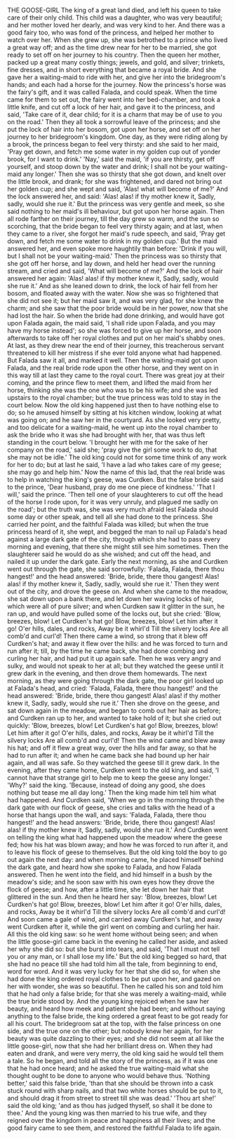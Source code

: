 THE GOOSE-GIRL
The
king
of
a
great
land
died,
and
left
his
queen
to
take
care
of
their
only
child.
This
child
was
a
daughter,
who
was
very
beautiful;
and
her
mother
loved
her
dearly,
and
was
very
kind
to
her.
And
there
was
a
good
fairy
too,
who
was
fond
of
the
princess,
and
helped
her
mother
to
watch
over
her.
When
she
grew
up,
she
was
betrothed
to
a
prince
who
lived
a
great
way
off;
and
as
the
time
drew
near
for
her
to
be
married,
she
got
ready
to
set
off
on
her
journey
to
his
country.
Then
the
queen
her
mother,
packed
up
a
great
many
costly
things;
jewels,
and
gold,
and
silver;
trinkets,
fine
dresses,
and
in
short
everything
that
became
a
royal
bride.
And
she
gave
her
a
waiting-maid
to
ride
with
her,
and
give
her
into
the
bridegroom's
hands;
and
each
had
a
horse
for
the
journey.
Now
the
princess's
horse
was
the
fairy's
gift,
and
it
was
called
Falada,
and
could
speak.
When
the
time
came
for
them
to
set
out,
the
fairy
went
into
her
bed-chamber,
and
took
a
little
knife,
and
cut
off
a
lock
of
her
hair,
and
gave
it
to
the
princess,
and
said,
'Take
care
of
it,
dear
child;
for
it
is
a
charm
that
may
be
of
use
to
you
on
the
road.'
Then
they
all
took
a
sorrowful
leave
of
the
princess;
and
she
put
the
lock
of
hair
into
her
bosom,
got
upon
her
horse,
and
set
off
on
her
journey
to
her
bridegroom's
kingdom.
One
day,
as
they
were
riding
along
by
a
brook,
the
princess
began
to
feel
very
thirsty:
and
she
said
to
her
maid,
'Pray
get
down,
and
fetch
me
some
water
in
my
golden
cup
out
of
yonder
brook,
for
I
want
to
drink.'
'Nay,'
said
the
maid,
'if
you
are
thirsty,
get
off
yourself,
and
stoop
down
by
the
water
and
drink;
I
shall
not
be
your
waiting-maid
any
longer.'
Then
she
was
so
thirsty
that
she
got
down,
and
knelt
over
the
little
brook,
and
drank;
for
she
was
frightened,
and
dared
not
bring
out
her
golden
cup;
and
she
wept
and
said,
'Alas!
what
will
become
of
me?'
And
the
lock
answered
her,
and
said:
'Alas!
alas!
if
thy
mother
knew
it,
Sadly,
sadly,
would
she
rue
it.'
But
the
princess
was
very
gentle
and
meek,
so
she
said
nothing
to
her
maid's
ill
behaviour,
but
got
upon
her
horse
again.
Then
all
rode
farther
on
their
journey,
till
the
day
grew
so
warm,
and
the
sun
so
scorching,
that
the
bride
began
to
feel
very
thirsty
again;
and
at
last,
when
they
came
to
a
river,
she
forgot
her
maid's
rude
speech,
and
said,
'Pray
get
down,
and
fetch
me
some
water
to
drink
in
my
golden
cup.'
But
the
maid
answered
her,
and
even
spoke
more
haughtily
than
before:
'Drink
if
you
will,
but
I
shall
not
be
your
waiting-maid.'
Then
the
princess
was
so
thirsty
that
she
got
off
her
horse,
and
lay
down,
and
held
her
head
over
the
running
stream,
and
cried
and
said,
'What
will
become
of
me?'
And
the
lock
of
hair
answered
her
again:
'Alas!
alas!
if
thy
mother
knew
it,
Sadly,
sadly,
would
she
rue
it.'
And
as
she
leaned
down
to
drink,
the
lock
of
hair
fell
from
her
bosom,
and
floated
away
with
the
water.
Now
she
was
so
frightened
that
she
did
not
see
it;
but
her
maid
saw
it,
and
was
very
glad,
for
she
knew
the
charm;
and
she
saw
that
the
poor
bride
would
be
in
her
power,
now
that
she
had
lost
the
hair.
So
when
the
bride
had
done
drinking,
and
would
have
got
upon
Falada
again,
the
maid
said,
'I
shall
ride
upon
Falada,
and
you
may
have
my
horse
instead';
so
she
was
forced
to
give
up
her
horse,
and
soon
afterwards
to
take
off
her
royal
clothes
and
put
on
her
maid's
shabby
ones.
At
last,
as
they
drew
near
the
end
of
their
journey,
this
treacherous
servant
threatened
to
kill
her
mistress
if
she
ever
told
anyone
what
had
happened.
But
Falada
saw
it
all,
and
marked
it
well.
Then
the
waiting-maid
got
upon
Falada,
and
the
real
bride
rode
upon
the
other
horse,
and
they
went
on
in
this
way
till
at
last
they
came
to
the
royal
court.
There
was
great
joy
at
their
coming,
and
the
prince
flew
to
meet
them,
and
lifted
the
maid
from
her
horse,
thinking
she
was
the
one
who
was
to
be
his
wife;
and
she
was
led
upstairs
to
the
royal
chamber;
but
the
true
princess
was
told
to
stay
in
the
court
below.
Now
the
old
king
happened
just
then
to
have
nothing
else
to
do;
so
he
amused
himself
by
sitting
at
his
kitchen
window,
looking
at
what
was
going
on;
and
he
saw
her
in
the
courtyard.
As
she
looked
very
pretty,
and
too
delicate
for
a
waiting-maid,
he
went
up
into
the
royal
chamber
to
ask
the
bride
who
it
was
she
had
brought
with
her,
that
was
thus
left
standing
in
the
court
below.
'I
brought
her
with
me
for
the
sake
of
her
company
on
the
road,'
said
she;
'pray
give
the
girl
some
work
to
do,
that
she
may
not
be
idle.'
The
old
king
could
not
for
some
time
think
of
any
work
for
her
to
do;
but
at
last
he
said,
'I
have
a
lad
who
takes
care
of
my
geese;
she
may
go
and
help
him.'
Now
the
name
of
this
lad,
that
the
real
bride
was
to
help
in
watching
the
king's
geese,
was
Curdken.
But
the
false
bride
said
to
the
prince,
'Dear
husband,
pray
do
me
one
piece
of
kindness.'
'That
I
will,'
said
the
prince.
'Then
tell
one
of
your
slaughterers
to
cut
off
the
head
of
the
horse
I
rode
upon,
for
it
was
very
unruly,
and
plagued
me
sadly
on
the
road';
but
the
truth
was,
she
was
very
much
afraid
lest
Falada
should
some
day
or
other
speak,
and
tell
all
she
had
done
to
the
princess.
She
carried
her
point,
and
the
faithful
Falada
was
killed;
but
when
the
true
princess
heard
of
it,
she
wept,
and
begged
the
man
to
nail
up
Falada's
head
against
a
large
dark
gate
of
the
city,
through
which
she
had
to
pass
every
morning
and
evening,
that
there
she
might
still
see
him
sometimes.
Then
the
slaughterer
said
he
would
do
as
she
wished;
and
cut
off
the
head,
and
nailed
it
up
under
the
dark
gate.
Early
the
next
morning,
as
she
and
Curdken
went
out
through
the
gate,
she
said
sorrowfully:
'Falada,
Falada,
there
thou
hangest!'
and
the
head
answered:
'Bride,
bride,
there
thou
gangest!
Alas!
alas!
if
thy
mother
knew
it,
Sadly,
sadly,
would
she
rue
it.'
Then
they
went
out
of
the
city,
and
drove
the
geese
on.
And
when
she
came
to
the
meadow,
she
sat
down
upon
a
bank
there,
and
let
down
her
waving
locks
of
hair,
which
were
all
of
pure
silver;
and
when
Curdken
saw
it
glitter
in
the
sun,
he
ran
up,
and
would
have
pulled
some
of
the
locks
out,
but
she
cried:
'Blow,
breezes,
blow!
Let
Curdken's
hat
go!
Blow,
breezes,
blow!
Let
him
after
it
go!
O'er
hills,
dales,
and
rocks,
Away
be
it
whirl'd
Till
the
silvery
locks
Are
all
comb'd
and
curl'd!
Then
there
came
a
wind,
so
strong
that
it
blew
off
Curdken's
hat;
and
away
it
flew
over
the
hills:
and
he
was
forced
to
turn
and
run
after
it;
till,
by
the
time
he
came
back,
she
had
done
combing
and
curling
her
hair,
and
had
put
it
up
again
safe.
Then
he
was
very
angry
and
sulky,
and
would
not
speak
to
her
at
all;
but
they
watched
the
geese
until
it
grew
dark
in
the
evening,
and
then
drove
them
homewards.
The
next
morning,
as
they
were
going
through
the
dark
gate,
the
poor
girl
looked
up
at
Falada's
head,
and
cried:
'Falada,
Falada,
there
thou
hangest!'
and
the
head
answered:
'Bride,
bride,
there
thou
gangest!
Alas!
alas!
if
thy
mother
knew
it,
Sadly,
sadly,
would
she
rue
it.'
Then
she
drove
on
the
geese,
and
sat
down
again
in
the
meadow,
and
began
to
comb
out
her
hair
as
before;
and
Curdken
ran
up
to
her,
and
wanted
to
take
hold
of
it;
but
she
cried
out
quickly:
'Blow,
breezes,
blow!
Let
Curdken's
hat
go!
Blow,
breezes,
blow!
Let
him
after
it
go!
O'er
hills,
dales,
and
rocks,
Away
be
it
whirl'd
Till
the
silvery
locks
Are
all
comb'd
and
curl'd!
Then
the
wind
came
and
blew
away
his
hat;
and
off
it
flew
a
great
way,
over
the
hills
and
far
away,
so
that
he
had
to
run
after
it;
and
when
he
came
back
she
had
bound
up
her
hair
again,
and
all
was
safe.
So
they
watched
the
geese
till
it
grew
dark.
In
the
evening,
after
they
came
home,
Curdken
went
to
the
old
king,
and
said,
'I
cannot
have
that
strange
girl
to
help
me
to
keep
the
geese
any
longer.'
'Why?'
said
the
king.
'Because,
instead
of
doing
any
good,
she
does
nothing
but
tease
me
all
day
long.'
Then
the
king
made
him
tell
him
what
had
happened.
And
Curdken
said,
'When
we
go
in
the
morning
through
the
dark
gate
with
our
flock
of
geese,
she
cries
and
talks
with
the
head
of
a
horse
that
hangs
upon
the
wall,
and
says:
'Falada,
Falada,
there
thou
hangest!'
and
the
head
answers:
'Bride,
bride,
there
thou
gangest!
Alas!
alas!
if
thy
mother
knew
it,
Sadly,
sadly,
would
she
rue
it.'
And
Curdken
went
on
telling
the
king
what
had
happened
upon
the
meadow
where
the
geese
fed;
how
his
hat
was
blown
away;
and
how
he
was
forced
to
run
after
it,
and
to
leave
his
flock
of
geese
to
themselves.
But
the
old
king
told
the
boy
to
go
out
again
the
next
day:
and
when
morning
came,
he
placed
himself
behind
the
dark
gate,
and
heard
how
she
spoke
to
Falada,
and
how
Falada
answered.
Then
he
went
into
the
field,
and
hid
himself
in
a
bush
by
the
meadow's
side;
and
he
soon
saw
with
his
own
eyes
how
they
drove
the
flock
of
geese;
and
how,
after
a
little
time,
she
let
down
her
hair
that
glittered
in
the
sun.
And
then
he
heard
her
say:
'Blow,
breezes,
blow!
Let
Curdken's
hat
go!
Blow,
breezes,
blow!
Let
him
after
it
go!
O'er
hills,
dales,
and
rocks,
Away
be
it
whirl'd
Till
the
silvery
locks
Are
all
comb'd
and
curl'd!
And
soon
came
a
gale
of
wind,
and
carried
away
Curdken's
hat,
and
away
went
Curdken
after
it,
while
the
girl
went
on
combing
and
curling
her
hair.
All
this
the
old
king
saw:
so
he
went
home
without
being
seen;
and
when
the
little
goose-girl
came
back
in
the
evening
he
called
her
aside,
and
asked
her
why
she
did
so:
but
she
burst
into
tears,
and
said,
'That
I
must
not
tell
you
or
any
man,
or
I
shall
lose
my
life.'
But
the
old
king
begged
so
hard,
that
she
had
no
peace
till
she
had
told
him
all
the
tale,
from
beginning
to
end,
word
for
word.
And
it
was
very
lucky
for
her
that
she
did
so,
for
when
she
had
done
the
king
ordered
royal
clothes
to
be
put
upon
her,
and
gazed
on
her
with
wonder,
she
was
so
beautiful.
Then
he
called
his
son
and
told
him
that
he
had
only
a
false
bride;
for
that
she
was
merely
a
waiting-maid,
while
the
true
bride
stood
by.
And
the
young
king
rejoiced
when
he
saw
her
beauty,
and
heard
how
meek
and
patient
she
had
been;
and
without
saying
anything
to
the
false
bride,
the
king
ordered
a
great
feast
to
be
got
ready
for
all
his
court.
The
bridegroom
sat
at
the
top,
with
the
false
princess
on
one
side,
and
the
true
one
on
the
other;
but
nobody
knew
her
again,
for
her
beauty
was
quite
dazzling
to
their
eyes;
and
she
did
not
seem
at
all
like
the
little
goose-girl,
now
that
she
had
her
brilliant
dress
on.
When
they
had
eaten
and
drank,
and
were
very
merry,
the
old
king
said
he
would
tell
them
a
tale.
So
he
began,
and
told
all
the
story
of
the
princess,
as
if
it
was
one
that
he
had
once
heard;
and
he
asked
the
true
waiting-maid
what
she
thought
ought
to
be
done
to
anyone
who
would
behave
thus.
'Nothing
better,'
said
this
false
bride,
'than
that
she
should
be
thrown
into
a
cask
stuck
round
with
sharp
nails,
and
that
two
white
horses
should
be
put
to
it,
and
should
drag
it
from
street
to
street
till
she
was
dead.'
'Thou
art
she!'
said
the
old
king;
'and
as
thou
has
judged
thyself,
so
shall
it
be
done
to
thee.'
And
the
young
king
was
then
married
to
his
true
wife,
and
they
reigned
over
the
kingdom
in
peace
and
happiness
all
their
lives;
and
the
good
fairy
came
to
see
them,
and
restored
the
faithful
Falada
to
life
again.
